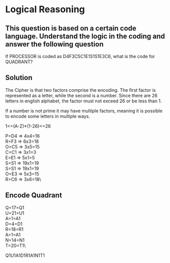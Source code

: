 # Logical Reasoning

## This question is based on a certain code language. Understand the logic in the coding and answer the following question

If PROCESSOR is coded as D4F3C5C1E1S1S1E3C6, what is the code for QUADRANT?

## Solution

The Cipher is that two factors comprise the encoding. The first factor is represented as a letter, while the second is a number. Since there are 26 letters in english alphabet, the factor must not exceed 26 or be less than 1.

If a number is not prime it may have multiple factors, meaning it is possible to encode some letters in multiple ways.

1<=(A-Z)*(1-26)<=26

P=D4 => 4x4=16\
R=F3 => 6x3=18\
O=C5 => 3x5=15\
C=C1 => 3x1=3\
E=E1 => 5x1=5\
S=S1 => 19x1=19\
S=S1 => 19x1=19\
O=E3 => 5x3=15\
R=C6 => 3x6=18\

## Encode Quadrant

Q=17=Q1\
U=21=U1\
A=1=A1\
D=4=D1\
R=18=R1\
A=1=A1\
N=14=N1\
T=20=T1\

Q1U1A1D1R1A1N1T1
